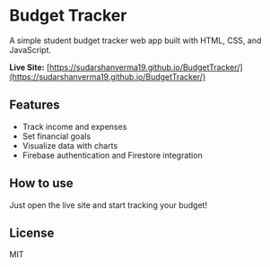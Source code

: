 # Budget Tracker

A simple student budget tracker web app built with HTML, CSS, and JavaScript.

**Live Site:** [https://sudarshanverma19.github.io/BudgetTracker/](https://sudarshanverma19.github.io/BudgetTracker/)

## Features
- Track income and expenses
- Set financial goals
- Visualize data with charts
- Firebase authentication and Firestore integration

## How to use
Just open the live site and start tracking your budget!

## License
MIT